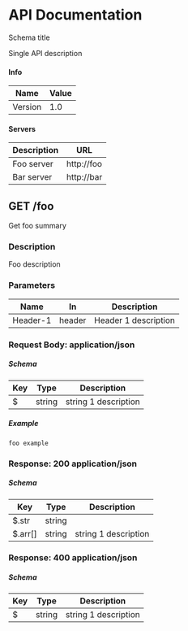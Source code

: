 # API Documentation

Schema title

Single API description

#### Info

| Name | Value |
| ---- | ----- |
| Version | 1.0 |


#### Servers

| Description | URL |
| ----------- | --- |
| Foo server | http://foo |
| Bar server | http://bar |


GET /foo
--------

Get foo summary

### Description

Foo description

### Parameters

| Name   | In  | Description |
| ------ | --- | ----------- |
| Header-1 | header | Header 1 description |

### Request Body: application/json

##### Schema

| Key | Type | Description |
| --- | ---- | ----------- |
| $ | string | string 1 description |

##### Example

```
foo example
```

### Response: 200 application/json

##### Schema

| Key | Type | Description |
| --- | ---- | ----------- |
| $.str | string |  |
| $.arr[] | string | string 1 description |

### Response: 400 application/json

##### Schema

| Key | Type | Description |
| --- | ---- | ----------- |
| $ | string | string 1 description |
